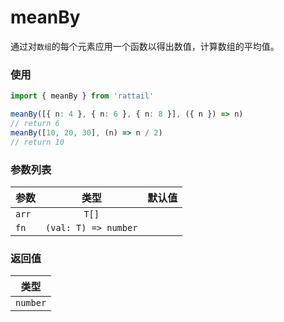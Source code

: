 # meanBy

通过对`数组`的每个元素应用一个函数以得出数值，计算数组的平均值。

### 使用

```ts
import { meanBy } from 'rattail'

meanBy([{ n: 4 }, { n: 6 }, { n: 8 }], ({ n }) => n)
// return 6
meanBy([10, 20, 30], (n) => n / 2)
// return 10
```

### 参数列表

| 参数  |         类型         | 默认值 |
| ----- | :------------------: | -----: |
| `arr` |        `T[]`         |        |
| `fn`  | `(val: T) => number` |        |

### 返回值

|   类型   |
| :------: |
| `number` |
